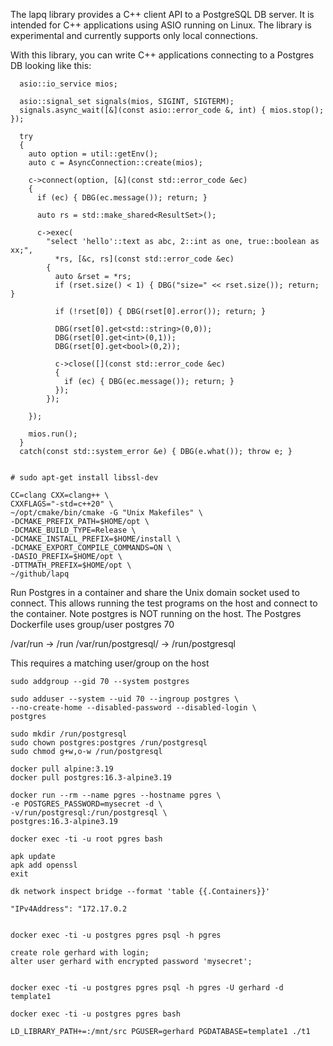 The lapq library provides a C++ client API to a PostgreSQL DB server.
It is intended for C++ applications using ASIO running on Linux.
The library is experimental and currently supports only local connections.

With this library, you can write C++ applications connecting to a Postgres DB
looking like this:

```
  asio::io_service mios;

  asio::signal_set signals(mios, SIGINT, SIGTERM);
  signals.async_wait([&](const asio::error_code &, int) { mios.stop(); });

  try
  {
    auto option = util::getEnv();
    auto c = AsyncConnection::create(mios);

    c->connect(option, [&](const std::error_code &ec)
    {
      if (ec) { DBG(ec.message()); return; }

      auto rs = std::make_shared<ResultSet>();

      c->exec(
        "select 'hello'::text as abc, 2::int as one, true::boolean as xx;",
          *rs, [&c, rs](const std::error_code &ec)
        {
          auto &rset = *rs;
          if (rset.size() < 1) { DBG("size=" << rset.size()); return; }

          if (!rset[0]) { DBG(rset[0].error()); return; }

          DBG(rset[0].get<std::string>(0,0));
          DBG(rset[0].get<int>(0,1));
          DBG(rset[0].get<bool>(0,2));

          c->close([](const std::error_code &ec)
          {
            if (ec) { DBG(ec.message()); return; }
          });
        });

    });

    mios.run();
  }
  catch(const std::system_error &e) { DBG(e.what()); throw e; }


```


```
# sudo apt-get install libssl-dev

CC=clang CXX=clang++ \
CXXFLAGS="-std=c++20" \
~/opt/cmake/bin/cmake -G "Unix Makefiles" \
-DCMAKE_PREFIX_PATH=$HOME/opt \
-DCMAKE_BUILD_TYPE=Release \
-DCMAKE_INSTALL_PREFIX=$HOME/install \
-DCMAKE_EXPORT_COMPILE_COMMANDS=ON \
-DASIO_PREFIX=$HOME/opt \
-DTTMATH_PREFIX=$HOME/opt \
~/github/lapq
```


Run Postgres in a container and share the Unix domain socket
used to connect. This allows running the test programs on the host
and connect to the container. Note postgres is NOT running on the host.
The Postgres Dockerfile uses group/user postgres 70

/var/run -> /run
/var/run/postgresql/ -> /run/postgresql

This requires a matching user/group on the host

```
sudo addgroup --gid 70 --system postgres

sudo adduser --system --uid 70 --ingroup postgres \
--no-create-home --disabled-password --disabled-login \
postgres

sudo mkdir /run/postgresql
sudo chown postgres:postgres /run/postgresql
sudo chmod g+w,o-w /run/postgresql
```

```
docker pull alpine:3.19
docker pull postgres:16.3-alpine3.19

docker run --rm --name pgres --hostname pgres \
-e POSTGRES_PASSWORD=mysecret -d \
-v/run/postgresql:/run/postgresql \
postgres:16.3-alpine3.19

docker exec -ti -u root pgres bash

apk update
apk add openssl
exit

dk network inspect bridge --format 'table {{.Containers}}'

"IPv4Address": "172.17.0.2


docker exec -ti -u postgres pgres psql -h pgres

create role gerhard with login;
alter user gerhard with encrypted password 'mysecret';


docker exec -ti -u postgres pgres psql -h pgres -U gerhard -d template1

docker exec -ti -u postgres pgres bash

LD_LIBRARY_PATH+=:/mnt/src PGUSER=gerhard PGDATABASE=template1 ./t1

```

